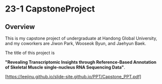 # 23-1 CapstoneProject
## Overview
This is my capstone project of undergraduate at Handong Global University, and my coworkers are Jiwon Park, Wooseok Byun, and Jaehyun Baek.

The title of this project is 

**"Revealing Transcriptomic Insights through Reference-Based Annotation of Skeletal Muscle single-nucleus RNA Sequencing Data"**.

[https://leejinu.github.io/slide-site.github.io/PPT/Capstone_PPT.pdf]



